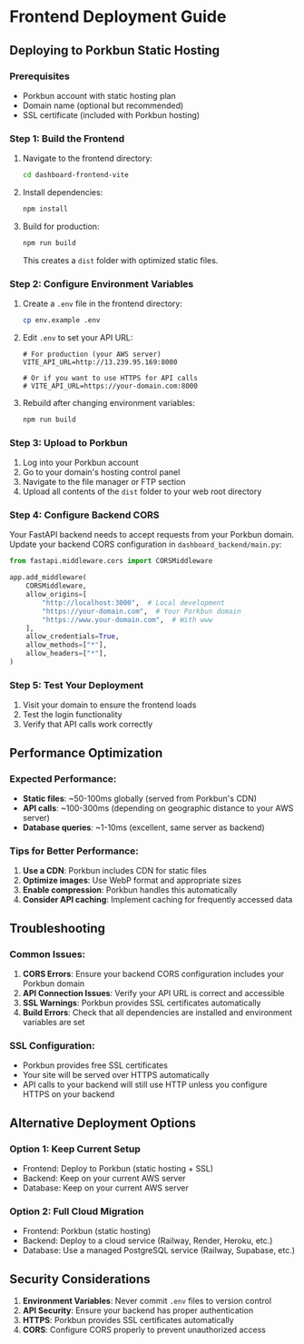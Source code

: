 # Frontend Deployment Guide

## Deploying to Porkbun Static Hosting

### Prerequisites
- Porkbun account with static hosting plan
- Domain name (optional but recommended)
- SSL certificate (included with Porkbun hosting)

### Step 1: Build the Frontend

1. Navigate to the frontend directory:
   ```bash
   cd dashboard-frontend-vite
   ```

2. Install dependencies:
   ```bash
   npm install
   ```

3. Build for production:
   ```bash
   npm run build
   ```

   This creates a `dist` folder with optimized static files.

### Step 2: Configure Environment Variables

1. Create a `.env` file in the frontend directory:
   ```bash
   cp env.example .env
   ```

2. Edit `.env` to set your API URL:
   ```
   # For production (your AWS server)
   VITE_API_URL=http://13.239.95.169:8000
   
   # Or if you want to use HTTPS for API calls
   # VITE_API_URL=https://your-domain.com:8000
   ```

3. Rebuild after changing environment variables:
   ```bash
   npm run build
   ```

### Step 3: Upload to Porkbun

1. Log into your Porkbun account
2. Go to your domain's hosting control panel
3. Navigate to the file manager or FTP section
4. Upload all contents of the `dist` folder to your web root directory

### Step 4: Configure Backend CORS

Your FastAPI backend needs to accept requests from your Porkbun domain. Update your backend CORS configuration in `dashboard_backend/main.py`:

```python
from fastapi.middleware.cors import CORSMiddleware

app.add_middleware(
    CORSMiddleware,
    allow_origins=[
        "http://localhost:3000",  # Local development
        "https://your-domain.com",  # Your Porkbun domain
        "https://www.your-domain.com",  # With www
    ],
    allow_credentials=True,
    allow_methods=["*"],
    allow_headers=["*"],
)
```

### Step 5: Test Your Deployment

1. Visit your domain to ensure the frontend loads
2. Test the login functionality
3. Verify that API calls work correctly

## Performance Optimization

### Expected Performance:
- **Static files**: ~50-100ms globally (served from Porkbun's CDN)
- **API calls**: ~100-300ms (depending on geographic distance to your AWS server)
- **Database queries**: ~1-10ms (excellent, same server as backend)

### Tips for Better Performance:
1. **Use a CDN**: Porkbun includes CDN for static files
2. **Optimize images**: Use WebP format and appropriate sizes
3. **Enable compression**: Porkbun handles this automatically
4. **Consider API caching**: Implement caching for frequently accessed data

## Troubleshooting

### Common Issues:

1. **CORS Errors**: Ensure your backend CORS configuration includes your Porkbun domain
2. **API Connection Issues**: Verify your API URL is correct and accessible
3. **SSL Warnings**: Porkbun provides SSL certificates automatically
4. **Build Errors**: Check that all dependencies are installed and environment variables are set

### SSL Configuration:
- Porkbun provides free SSL certificates
- Your site will be served over HTTPS automatically
- API calls to your backend will still use HTTP unless you configure HTTPS on your backend

## Alternative Deployment Options

### Option 1: Keep Current Setup
- Frontend: Deploy to Porkbun (static hosting + SSL)
- Backend: Keep on your current AWS server
- Database: Keep on your current AWS server

### Option 2: Full Cloud Migration
- Frontend: Porkbun (static hosting)
- Backend: Deploy to a cloud service (Railway, Render, Heroku, etc.)
- Database: Use a managed PostgreSQL service (Railway, Supabase, etc.)

## Security Considerations

1. **Environment Variables**: Never commit `.env` files to version control
2. **API Security**: Ensure your backend has proper authentication
3. **HTTPS**: Porkbun provides SSL certificates automatically
4. **CORS**: Configure CORS properly to prevent unauthorized access 